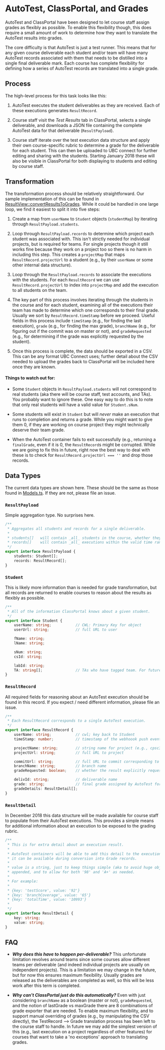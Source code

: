 # AutoTest, ClassPortal, and Grades

AutoTest and ClassPortal have been designed to let course staff assign grades as flexibly as possible. To enable this flexibility though, this does require a small amount of work to determine how they want to translate the AutoTest results into grades.

The core difficulty is that AutoTest is just a test runner. This means that for any given course deliverable each student and/or team will have many AutoTest records associated with them that needs to be distilled into a single final deliverable mark. Each course has complete flexibility for defining how a series of AutoTest records are translated into a single grade.

## Process

The high-level process for this task looks like this:

1. AutoTest executes the student deliverables as they are received. Each of these executions generates `ResultRecord`.

1. Course staff visit the _Test Results_ tab in ClassPortal, selects a single deliverable, and downloads a JSON file containing the complete AutoTest data for that deliverable (`ResultPayload`).

1. Course staff iterate over the test execution data structure and apply their own course-specific rubric to determine a grade for the deliverable for each student. This can then be uploaded to UBC connect for further editing and sharing with the students. Starting January 2018 these will also be visible in ClassPortal for both displaying to students and editing by course staff.


## Transformation

The transformation process should be relatively straightforward. Our sample implementation of this can be found in [ResultView::convertResultsToGrades](https://github.com/ubccpsc/classportal-ui-next/blob/master/app/ts/viewAdmin/ResultView.ts). While it could be handled in one large loop, we find it easiest to split it into five steps:

1. Create a map from `userName` to `Student` objects (`studentMap`) by iterating through `ResultPayload.students`. 

1. Loop through `ResultPayload.records` to determine which project each student was associated with. This isn't strictly needed for individual projects, but is required for teams. For single projects though it still works fine because they work on a project too so there is no harm in including this step. This creates a `projectMap` that maps `ResultRecord.projectUrl` to a student (e.g.,  by their `userName` or some other internal data structure).

1. Loop through the `ResultPayload.records` to associate the executions with the students. For each `ResultRecord` we can use `ResultRecord.projectUrl` to index into `projectMap` and add the execution to all students on the team.

1. The key part of this process involves iterating through the students in the course and for each student, examining all of the executions their team has made to determine which one corresponds to their final grade. Usually we sort by `ResultRecord.timeStamp` before we proceed. Useful fields in this process include `timeStamp` (e.g., for finding the last execution), `grade` (e.g., for finding the max grade), `branchName` (e.g., for figuring out if the commit was on master or not), and `gradeRequested` (e.g., for determining if the grade was explicitly requested by the student). 

1. Once this process is complete, the data should be exported in a CSV. This can be any format UBC Connect uses; further detail about the CSV needed to upload the grades back to ClassPortal will be included here once they are known.

#### Things to watch out for:


* Some `Student` objects in `ResultPayload.students` will not correspond to real students (aka there will be course staff, test accounts, and TAs). You probably want to ignore these. One easy way to do this is to note that only real students will have a valid value for `Student.sNum`.

* Some students will exist in `Student` but will _never_ make an execution that runs to completion and returns a grade. While you might want to give them 0, if they are working on course project they might technically deserve their team grade.

* When the AutoTest container fails to exit successfully (e.g., returning a `finalGrade`, even if it is 0, the `ResultRecord`s might be corrupted. While we are going to fix this in future, right now the best way to deal with these is to check for `ResultRecord.projectUrl === ''` and drop those records.


## Data Types

The current data types are shown here. These should be the same as those found in [Models.ts](https://github.com/ubccpsc/classportal-ui-next/blob/master/app/ts/Models.ts). If they are not, please file an issue.

### `ResultPayload`

Simple aggregation type. No surprises here.

```typescript
/**
 * Aggregates all students and records for a single deliverable.
 *
 * students[]   will contain _all_ students in the course, whether they invoked AutoTest or not.
 * records[]    will contain _all_ executions within the valid time range for that deliverable.
 */
export interface ResultPayload {
    students: Student[];
    records: ResultRecord[];
}
```

### `Student`

This is likely more information than is needed for grade transformation, but all records are returned to enable courses to reason about the results as flexibly as possible.

```typescript
/**
 * All of the information ClassPortal knows about a given student.
 */
export interface Student {
    userName: string;           // CWL: Primary Key for object
    userUrl: string;            // full URL to user

    fName: string;
    lName: string;

    sNum: string;
    csId: string;

    labId: string;
    TA: string[];               // TAs who have tagged team. For future. Just return [] for now.
}
```

### `ResultRecord`

All required fields for reasoning about an AutoTest execution should be found in this record. If you expect / need different information, please file an issue.

```typescript
/**
 * Each ResultRecord corresponds to a single AutoTest execution.
 */
export interface ResultRecord {
    userName: string;           // cwl; key back to Student
    timeStamp: number;          // timestamp of the webhoook push event

    projectName: string;        // string name for project (e.g., cpsc310_team22)
    projectUrl: string;         // full URL to project

    commitUrl: string;          // full URL to commit corresponding to the row
    branchName: string;         // branch name
    gradeRequested: boolean;    // whether the result explicitly requested by the student

    delivId: string;            // deliverable name
    grade: string;              // final grade assigned by AutoTest for the execution 
    gradeDetails: ResultDetail[];
}
```

### `ResultDetail`

In December 2018 this data structure will be made available for course staff to populate from their AutoTest executions. This provides a simple means for additional information about an execution to be exposed to the grading rubric.

```typescript
/**
 * This is for extra detail about an execution result.
 *
 * AutoTest containers will be able to add this detail to the execution result so
 * it can be available during conversion into Grade records.
 *
 * value is a string, just to keep things simple (aka to avoid huge objects being
 * appended, and to allow for both '98' and 'A+' as needed.
 *
 * For example:
 *
 * {key: 'testScore', value: '92'}
 * {key: 'branchCoverage', value: '65'}
 * {key: 'totalTime', value: '10993'}
 *
 */
export interface ResultDetail {
    key: string;
    value: string;
}
```

## FAQ

* ***Why does this have to happen per-deliverable?*** This unfortunate limitation revolves around teams since some courses allow different teams per deliverable (and indeed individual projects are usually on independent projects). This is a limitation we may change in the future, but for now this ensures maximum flexibility. Usually grades are released as the deliverables are completed as well, so this will be less work after this term is completed.

* ***Why can't ClassPortal just do this automatically?*** Even with just considering `branchName` as a boolean (master or not), `gradeRequested`, and the notion of lastGrade vs maxGrade there are 8 combinations of grade exporter that are needed. To enable maximum flexibility, and to support manual overriding of grades (e.g., by manipulating the CSV directly), the TestRecord --> Grade translation process has been left to the course staff to handle. In future we may add the simplest version of this (e.g., last execution on a project regardless of other features) for courses that want to take a 'no exceptions' approach to translating grades.



